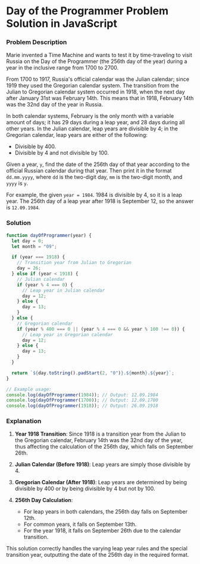 # Day of the Programmer Problem Solution in JavaScript

### Problem Description

Marie invented a Time Machine and wants to test it by time-traveling to visit Russia on the Day of the Programmer (the 256th day of the year) during a year in the inclusive range from 1700 to 2700.

From 1700 to 1917, Russia's official calendar was the Julian calendar; since 1919 they used the Gregorian calendar system. The transition from the Julian to Gregorian calendar system occurred in 1918, when the next day after January 31st was February 14th. This means that in 1918, February 14th was the 32nd day of the year in Russia.

In both calendar systems, February is the only month with a variable amount of days; it has 29 days during a leap year, and 28 days during all other years. In the Julian calendar, leap years are divisible by 4; in the Gregorian calendar, leap years are either of the following:

- Divisible by 400.
- Divisible by 4 and not divisible by 100.

Given a year, `y`, find the date of the 256th day of that year according to the official Russian calendar during that year. Then print it in the format `dd.mm.yyyy`, where `dd` is the two-digit day, `mm` is the two-digit month, and `yyyy` is `y`.

For example, the given `year = 1984`. 1984 is divisible by 4, so it is a leap year. The 256th day of a leap year after 1918 is September 12, so the answer is `12.09.1984`.

### Solution

```javascript
function dayOfProgrammer(year) {
  let day = 0;
  let month = "09";

  if (year === 1918) {
    // Transition year from Julian to Gregorian
    day = 26;
  } else if (year < 1918) {
    // Julian calendar
    if (year % 4 === 0) {
      // Leap year in Julian calendar
      day = 12;
    } else {
      day = 13;
    }
  } else {
    // Gregorian calendar
    if (year % 400 === 0 || (year % 4 === 0 && year % 100 !== 0)) {
      // Leap year in Gregorian calendar
      day = 12;
    } else {
      day = 13;
    }
  }

  return `${day.toString().padStart(2, "0")}.${month}.${year}`;
}

// Example usage:
console.log(dayOfProgrammer(1984)); // Output: 12.09.1984
console.log(dayOfProgrammer(1700)); // Output: 12.09.1700
console.log(dayOfProgrammer(1918)); // Output: 26.09.1918
```

### Explanation

1. **Year 1918 Transition**: Since 1918 is a transition year from the Julian to the Gregorian calendar, February 14th was the 32nd day of the year, thus affecting the calculation of the 256th day, which falls on September 26th.
2. **Julian Calendar (Before 1918)**: Leap years are simply those divisible by 4.

3. **Gregorian Calendar (After 1918)**: Leap years are determined by being divisible by 400 or by being divisible by 4 but not by 100.

4. **256th Day Calculation**:
   - For leap years in both calendars, the 256th day falls on September 12th.
   - For common years, it falls on September 13th.
   - For the year 1918, it falls on September 26th due to the calendar transition.

This solution correctly handles the varying leap year rules and the special transition year, outputting the date of the 256th day in the required format.
